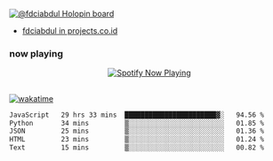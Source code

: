 [![@fdciabdul Holopin board](https://holopin.io/api/user/board?user=fdciabdul)](https://holopin.io/@fdciabdul)

- [fdciabdul in projects.co.id](https://projects.co.id/public/browse_users/view/496e26/fdciabdul)

### now playing 

<p align="center">
  <a href="https://open.spotify.com/user/31ljmyymhthokwewwcd6dsdmvprm" target="_blank"><img src="https://novatorem-psi-rosy.vercel.app/api/spotify" alt="Spotify Now Playing"/></a>
</p>

##

[![wakatime](https://wakatime.com/badge/user/87646243-158a-4241-a3cb-668e1fa2dbb8.svg)](https://wakatime.com/@87646243-158a-4241-a3cb-668e1fa2dbb8)
<!--START_SECTION:waka-->

```txt
JavaScript   29 hrs 33 mins  ███████████████████████▓░   94.56 %
Python       34 mins         ▒░░░░░░░░░░░░░░░░░░░░░░░░   01.85 %
JSON         25 mins         ▒░░░░░░░░░░░░░░░░░░░░░░░░   01.36 %
HTML         23 mins         ▒░░░░░░░░░░░░░░░░░░░░░░░░   01.24 %
Text         15 mins         ▒░░░░░░░░░░░░░░░░░░░░░░░░   00.82 %
```

<!--END_SECTION:waka-->
